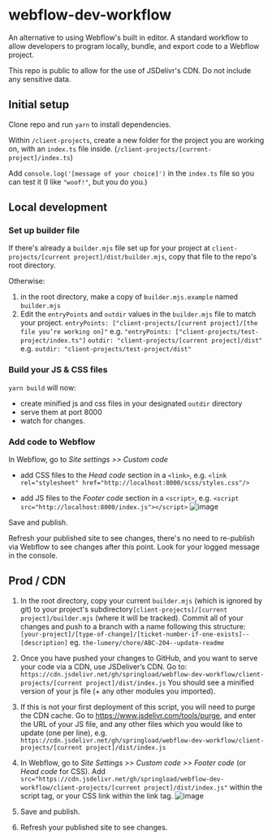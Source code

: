 # webflow-dev-workflow

An alternative to using Webflow's built in editor. A standard workflow to allow developers to program locally, bundle, and export code to a Webflow project.

This repo is public to allow for the use of JSDelivr's CDN. Do not include any sensitive data.

## Initial setup

Clone repo and run
`yarn`
to install dependencies.

Within `/client-projects`, create a new folder for the project you are working on, with an `index.ts` file inside. (`/client-projects/[current-project]/index.ts`)

Add `console.log('[message of your choice]')` in the `index.ts` file so you can test it (I like `"woof!"`, but you do you.)

## Local development

### Set up builder file

If there's already a `builder.mjs` file set up for your project at `client-projects/[current project]/dist/builder.mjs`, copy that file to the repo's root directory.

Otherwise:

1. in the root directory, make a copy of `builder.mjs.example` named `builder.mjs`
1. Edit the `entryPoints` and `outdir` values in the `builder.mjs` file to match your project.
   `entryPoints: ["client-projects/[current project]/[the file you’re working on]"`
   e.g. `"entryPoints: ["client-projects/test-project/index.ts"]`
   `outdir: "client-projects/[current project]/dist"`
   e.g. `outdir: "client-projects/test-project/dist"`

### Build your JS & CSS files

`yarn build` will now:

- create minified js and css files in your designated `outdir` directory
- serve them at port 8000
- watch for changes.

### Add code to Webflow

In Webflow, go to _Site settings >> Custom code_

- add CSS files to the _Head code_ section in a `<link>`, e.g.
  `<link rel="stylesheet" href="http://localhost:8000/scss/styles.css"/>`

- add JS files to the _Footer code_ section in a `<script>`, e.g.
  `<script src="http://localhost:8000/index.js"></script>`
  ![image](https://github.com/springload/webflow-dev-workflow/assets/27249781/5b2573e6-21fd-4652-b0e5-cbe084149da4)

Save and publish.

Refresh your published site to see changes, there's no need to re-publish via Webflow to see changes after this point.
Look for your logged message in the console.

## Prod / CDN

1. In the root directory, copy your current `builder.mjs` (which is ignored by git) to your project's subdirectory`[client-projects]/[current project]/builder.mjs` (where it will be tracked).
   Commit all of your changes and push to a branch with a name following this structure:
   `[your-project]/[type-of-change]/[ticket-number-if-one-exists]--[description]`
   eg.
   `the-lumery/chore/ABC-204--update-readme`

1. Once you have pushed your changes to GitHub, and you want to serve your code via a CDN, use JSDeliver’s CDN.
   Go to: `https://cdn.jsdelivr.net/gh/springload/webflow-dev-workflow/client-projects/[current project]/dist/index.js`
   You should see a minified version of your js file (+ any other modules you imported).

1. If this is not your first deployment of this script, you will need to purge the CDN cache. Go to https://www.jsdelivr.com/tools/purge, and enter the URL of your JS file, and any other files which you would like to update (one per line), e.g. `https://cdn.jsdelivr.net/gh/springload/webflow-dev-workflow/client-projects/[current project]/dist/index.js`

1. In Webflow, go to _Site Settings >> Custom code >> Footer code_ (or _Head code_ for CSS).
   Add `src="https://cdn.jsdelivr.net/gh/springload/webflow-dev-workflow/client-projects/[current project]/dist/index.js"` within the script tag, or your CSS link within the link tag.
   ![image](https://github.com/springload/webflow-dev-workflow/assets/27249781/3fce42cc-4e66-443a-8aa1-69c9f817d546)

1. Save and publish.

1. Refresh your published site to see changes.
